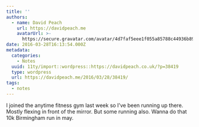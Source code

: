 ```yaml
---
title: ''
authors:
  - name: David Peach
    url: https://davidpeach.me
    avatarUrl: >-
      https://secure.gravatar.com/avatar/4d7faf5eee1f055a85788c44936b8995eaab6dfb004e7854ec747ccb272e91ee?s=96&d=mm&r=g
date: 2016-03-28T16:13:54.000Z
metadata:
  categories:
    - Notes
  uuid: 11ty/import::wordpress::https://davidpeach.co.uk/?p=38419
  type: wordpress
  url: https://davidpeach.me/2016/03/28/38419/
tags:
  - notes
---
```

I joined the anytime fitness gym last week so I’ve been running up there. Mostly flexing in front of the mirror. But some running also. Wanna do that 10k Birmingham run in may.